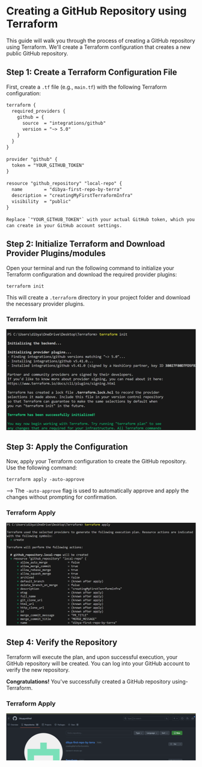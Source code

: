 # Creating a GitHub Repository using Terraform

This guide will walk you through the process of creating a GitHub repository using Terraform. We'll create a Terraform configuration that creates a new public GitHub repository.

## Step 1: Create a Terraform Configuration File

First, create a `.tf` file (e.g., `main.tf`) with the following Terraform configuration:

```hcl
terraform {
  required_providers {
    github = {
      source  = "integrations/github"
      version = "~> 5.0"
    }
  }
}

provider "github" {
  token = "YOUR_GITHUB_TOKEN"
}

resource "github_repository" "local-repo" {
  name        = "dibya-first-repo-by-terra"
  description = "creatingMyFirstTerraformInfra"
  visibility  = "public"
}

Replace `"YOUR_GITHUB_TOKEN"` with your actual GitHub token, which you can create in your GitHub account settings.
```
## Step 2: Initialize Terraform and Download Provider Plugins/modules

Open your terminal and run the following command to initialize your Terraform configuration and download the required provider plugins:

```shell
terraform init
```

This will create a `.terraform` directory in your project folder and download the necessary provider plugins.

### Terraform Init
![Terraform Init](terraform-init.png)

## Step 3: Apply the Configuration

Now, apply your Terraform configuration to create the GitHub repository. Use the following command:
```shell
terraform apply -auto-approve
```

--> The `-auto-approve` flag is used to automatically approve and apply the changes without prompting for confirmation.

### Terraform Apply
![Terraform Apply](terraform-apply.png)

## Step 4: Verify the Repository

Terraform will execute the plan, and upon successful execution, your GitHub repository will be created. You can log into your GitHub account to verify the new repository.

**Congratulations!** You've successfully created a GitHub repository using-Terraform.
### Terraform Apply
![Terraform Apply](terraform-repo.png)

